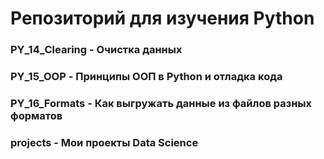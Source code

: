 # Репозиторий для изучения Python

### PY_14_Сlearing - Очистка данных
### PY_15_OOP - Принципы ООП в Python и отладка кода
### PY_16_Formats - Как выгружать данные из файлов разных форматов
### projects - Мои проекты Data Science
